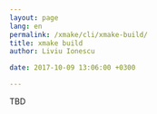 ```yaml
---
layout: page
lang: en
permalink: /xmake/cli/xmake-build/
title: xmake build
author: Liviu Ionescu

date: 2017-10-09 13:06:00 +0300

---
```


TBD
